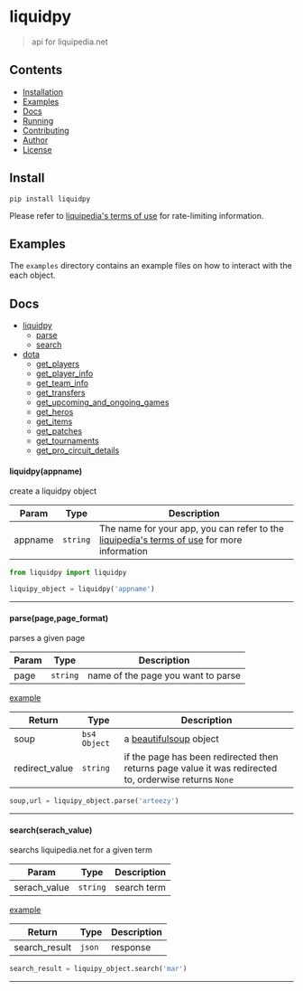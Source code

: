 # liquidpy
> api for liquipedia.net 

## Contents
- [Installation](#install)
- [Examples](#examples)
- [Docs](#docs)
- [Running](#run)
- [Contributing](#cb)
- [Author](#author)
- [License](#ls)

<a name="install"></a>
## Install 

```pip install liquidpy```

Please refer to [liquipedia's terms of use](https://liquipedia.net/api-terms-of-use) for rate-limiting information. 

## Examples
The `examples` directory contains an example files on how to interact with the each object.

## Docs
- [liquidpy](#liquidpy_obj)
  - [parse](#liquidpy_parse)
  - [search](#liquidpy_search)
- [dota](#dota)
  - [get_players](#dota_get_players)
  - [get_player_info](#dota_get_player_info)
  - [get_team_info](#dota_get_team_info)
  - [get_transfers](#get_transfers)
  - [get_upcoming_and_ongoing_games](#dota_get_upcoming_and_ongoing_games)
  - [get_heros](#dota_get_heros)
  - [get_items](#dota_get_items)
  - [get_patches](#dota_get_patches)
  - [get_tournaments](#dota_get_tournaments)
  - [get_pro_circuit_details](#dota_get_pro_circuit_details)
  
<a name="liquidpy_obj"></a>  
#### liquidpy(appname)
create a liquidpy object

| Param | Type | Description |
| --- | --- | --- |
| appname | <code>string</code> | The name for your app, you can refer to the [liquipedia's terms of use](https://liquipedia.net/api-terms-of-use) for more information |


```python
from liquidpy import liquidpy

liquipy_object = liquidpy('appname')
```
***
<a name="liquidpy_parse"></a>  
#### parse(page,page_format)
parses a given page

| Param | Type | Description |
| --- | --- | --- |
| page | <code>string</code> | name of the page you want to parse |

[example](https://liquipedia.net/dota2/api.php?action=parse&page=arteezy)

| Return | Type | Description |
| --- | --- | --- |
| soup | <code>bs4 Object</code> | a [beautifulsoup](https://www.crummy.com/software/BeautifulSoup/bs4/doc/) object  |
| redirect_value | <code>string</code> | if the page has been redirected then returns page value it was redirected to, orderwise returns ```None``` |

```python
soup,url = liquipy_object.parse('arteezy')
```
***
<a name="liquidpy_search"></a>  
#### search(serach_value)
searchs liquipedia.net for a given term

| Param | Type | Description |
| --- | --- | --- |
| serach_value | <code>string</code> | search term |

[example](https://liquipedia.net/dota2/api.php?action=opensearch&format=json&search=mid)

| Return | Type | Description |
| --- | --- | --- |
| search_result | <code>json</code> | response |


```python
search_result = liquipy_object.search('mar')
```
***
